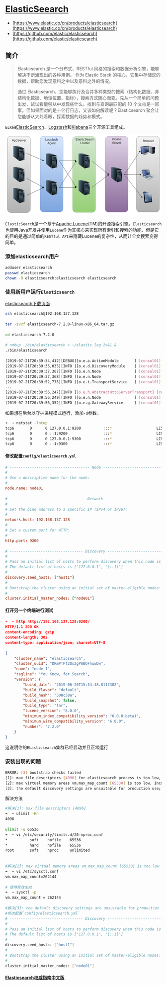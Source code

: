 # [ElasticSeearch](https://www.elastic.co/cn/products/elasticsearch)

- [https://www.elastic.co/cn/products/elasticsearch](https://www.elastic.co/cn/products/elasticsearch)
- [https://github.com/elastic/elasticsearch](https://github.com/elastic/elasticsearch)

## 简介

> Elasticsearch 是一个分布式、RESTful 风格的搜索和数据分析引擎，能够解决不断涌现出的各种用例。 作为 Elastic Stack 的核心，它集中存储您的数据，帮助您发现意料之中以及意料之外的情况。
>
> 通过 Elasticsearch，您能够执行及合并多种类型的搜索（结构化数据、非结构化数据、地理位置、指标），搜索方式随心而变。先从一个简单的问题出发，试试看能够从中发现些什么。找到与查询最匹配的 10 个文档是一回事。但如果面对的是十亿行日志，又该如何解读呢？Elasticsearch 聚合让您能够从大处着眼，探索数据的趋势和模式。

`ELK`由[ElasticSearch](https://www.elastic.co/downloads/elasticsearch)、[Logstash](https://www.elastic.co/products/logstash)和[Kiabana](https://www.elastic.co/downloads/kibana)三个开源工具组成。

![elasticsearch01](./img/elasticsearch01.png)

`ElasticSearch`是一个基于[Apache Lucene](https://lucene.apache.org/core/)(TM)的开源搜索引擎。`Elasticsearch`也使用Java开发并使用`Lucene`作为其核心来实现所有索引和搜索的功能，但是它的目的是通过简单的`RESTful API`来隐藏Lucene的复杂性，从而让全文搜索变得简单。

### 添加elasticsearch用户

```bash
adduser elasticsearch
passwd elasticsearch
chown -R elasticsearch:elasticsearch elasticsearch
```

### 使用新用户运行`Elasticsearch`

[elasticsearch下载页面](https://www.elastic.co/guide/en/elasticsearch/reference/current/targz.html)

```bash
ssh elasticsearch@192.168.137.128

tar -zvxf elasticsearch-7.2.0-linux-x86_64.tar.gz

cd elasticsearch-7.2.0

# nohup ./bin/elasticsearch > ~/elastic.log 2>&1 &
./bin/elasticsearch

[2019-07-21T20:39:34,412][DEBUG][o.e.a.ActionModule       ] [consul01] Using REST wrapper from plugin org.elasticsearch.xpack.security.Security
[2019-07-21T20:39:35,035][INFO ][o.e.d.DiscoveryModule    ] [consul01] using discovery type [zen] and seed hosts providers [settings]
[2019-07-21T20:39:37,367][INFO ][o.e.n.Node               ] [consul01] initialized
[2019-07-21T20:39:37,368][INFO ][o.e.n.Node               ] [consul01] starting ...
[2019-07-21T20:39:52,775][INFO ][o.e.t.TransportService   ] [consul01] publish_address {127.0.0.1:9300}, bound_addresses {[::1]:9300}, {127.0.0.1:9300}
...
[2019-07-21T20:39:56,247][INFO ][o.e.h.AbstractHttpServerTransport] [consul01] publish_address {127.0.0.1:9200}, bound_addresses {[::1]:9200}, {127.0.0.1:9200}
[2019-07-21T20:39:56,249][INFO ][o.e.n.Node               ] [consul01] started
[2019-07-21T20:39:56,352][INFO ][o.e.g.GatewayService     ] [consul01] recovered [0] indices into cluster_state
```

如果想在后台以守护进程模式运行，添加`-d`参数。

```bash
➜  ~ netstat -lntup
tcp6       0      0 127.0.0.1:9200          :::*                    LISTEN      45705/java
tcp6       0      0 ::1:9200                :::*                    LISTEN      45705/java
tcp6       0      0 127.0.0.1:9300          :::*                    LISTEN      45705/java
tcp6       0      0 ::1:9300                :::*                    LISTEN      45705/java
```

#### 修改配置`config/elasticsearch.yml`

```conf
# ------------------------------------ Node ------------------------------------
#
# Use a descriptive name for the node:
#
node.name: node01

# ---------------------------------- Network -----------------------------------
#
# Set the bind address to a specific IP (IPv4 or IPv6):
#
network.host: 192.168.137.128
#
# Set a custom port for HTTP:
#
http.port: 9200

# --------------------------------- Discovery ----------------------------------
#
# Pass an initial list of hosts to perform discovery when this node is started:
# The default list of hosts is ["127.0.0.1", "[::1]"]
#
discovery.seed_hosts: ["host1"]
#
# Bootstrap the cluster using an initial set of master-eligible nodes:
#
cluster.initial_master_nodes: ["node01"]
```

#### 打开另一个终端进行测试

```json
➜  ~ http http://192.168.137.128:9200/
HTTP/1.1 200 OK
content-encoding: gzip
content-length: 302
content-type: application/json; charset=UTF-8

{
    "cluster_name": "elasticsearch",
    "cluster_uuid": "DRmPTPf2Qs2gP8BOFhuwDw",
    "name": "node-1",
    "tagline": "You Know, for Search",
    "version": {
        "build_date": "2019-06-20T15:54:18.811730Z",
        "build_flavor": "default",
        "build_hash": "508c38a",
        "build_snapshot": false,
        "build_type": "tar",
        "lucene_version": "8.0.0",
        "minimum_index_compatibility_version": "6.0.0-beta1",
        "minimum_wire_compatibility_version": "6.8.0",
        "number": "7.2.0"
    }
}
```

这说明你的`ELasticsearch`集群已经启动并且正常运行

### 安装出现的问题

```bash
ERROR: [3] bootstrap checks failed
[1]: max file descriptors [4096] for elasticsearch process is too low, increase to at least [65535]
[2]: max virtual memory areas vm.max_map_count [65530] is too low, increase to at least [262144]
[3]: the default discovery settings are unsuitable for production use; at least one of [discovery.seed_hosts, discovery.seed_providers, cluster.initial_master_nodes] must be configured
```

解决方法

```bash
#解决[1]: max file descriptors [4096]
➜  ~ ulimit -Hn
4096

ulimit -u 65536
➜  ~ vi /etc/security/limits.d/20-nproc.conf
*          soft    nofile    65536
*          hard    nofile    65536
root       soft    nproc     unlimited


#解决[2]: max virtual memory areas vm.max_map_count [65530] is too low
➜  ~ vi /etc/sysctl.conf
vm.max_map_count=262144

# 使得修改生效
➜  ~ sysctl -p
vm.max_map_count = 262144

#解决[3]: the default discovery settings are unsuitable for production use;
#修改配置`config/elasticsearch.yml`
# --------------------------------- Discovery ----------------------------------
#
# Pass an initial list of hosts to perform discovery when this node is started:
# The default list of hosts is ["127.0.0.1", "[::1]"]
#
discovery.seed_hosts: ["host1"]
#
# Bootstrap the cluster using an initial set of master-eligible nodes:
#
cluster.initial_master_nodes: ["node01"]
```

#### [Elasticsearch权威指南中文版](https://github.com/looly/elasticsearch-definitive-guide-cn)
